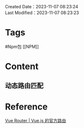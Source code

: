 Created Date：2023-11-07 08:23:24  
Last Modified：2023-11-07 08:23:23

# Tags

#Npm包 [[NPM]]

# Content

## 动态路由匹配

# Reference

[Vue Router | Vue.js 的官方路由](https://router.vuejs.org/zh/)
